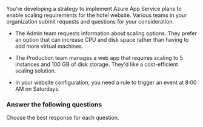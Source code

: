 

You're developing a strategy to implement Azure App Service plans to enable scaling requirements for the hotel website. Various teams in your organization submit requests and questions for your consideration.

- The Admin team requests information about scaling options. They prefer an option that can increase CPU and disk space rather than having to add more virtual machines.

- The Production team manages a web app that requires scaling to 5 instances and 100 GB of disk storage. They'd like a cost-efficient scaling solution.

- In your website configuration, you need a rule to trigger an event at 8:00 AM on Saturdays.

### Answer the following questions

Choose the best response for each question.